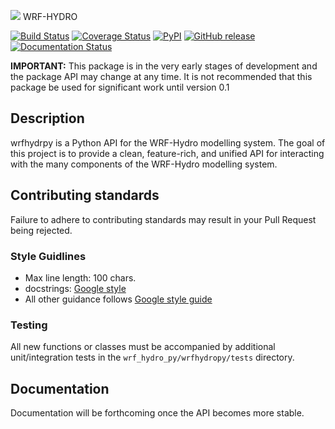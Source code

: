 ![](https://ral.ucar.edu/sites/default/files/public/wrf_hydro_symbol_logo_2017_09_150pxby63px.png) WRF-HYDRO

[![Build Status](https://travis-ci.org/NCAR/wrf_hydro_py.svg?branch=master)](https://travis-ci.org/NCAR/wrf_hydro_py)
[![Coverage Status](https://coveralls.io/repos/github/NCAR/wrf_hydro_py/badge.svg?branch=master&service=github)](https://coveralls.io/github/NCAR/wrf_hydro_py?branch=master)
[![PyPI](https://img.shields.io/pypi/v/wrfhydropy.svg)](https://pypi.python.org/pypi/wrfhydropy)
[![GitHub release](https://img.shields.io/github/release/NCAR/wrf_hydro_py.svg)](https://github.com/NCAR/wrf_hydro_py/releases/latest)
[![Documentation Status](https://readthedocs.org/projects/wrfhydropy/badge/?version=latest)](https://wrfhydropy.readthedocs.io/en/latest/?badge=latest)

**IMPORTANT:** This package is in the very early stages of development and the package API may change at any time. It is not recommended that this package be used for significant work until version 0.1

## Description
wrfhydrpy is a Python API for the WRF-Hydro modelling system. The goal of this project is to provide a clean, feature-rich, and unified API for interacting with the many components of the WRF-Hydro modelling system.

## Contributing standards
Failure to adhere to contributing standards may result in your Pull Request being rejected.
### Style Guidlines
* Max line length: 100 chars.
* docstrings: [Google style](http://sphinxcontrib-napoleon.readthedocs.io/en/latest/example_google.html)
* All other guidance follows [Google style guide](https://google.github.io/styleguide/pyguide.html)
### Testing
All new functions or classes must be accompanied by additional unit/integration tests in the `wrf_hydro_py/wrfhydropy/tests` directory.

## Documentation
Documentation will be forthcoming once the API becomes more stable.
